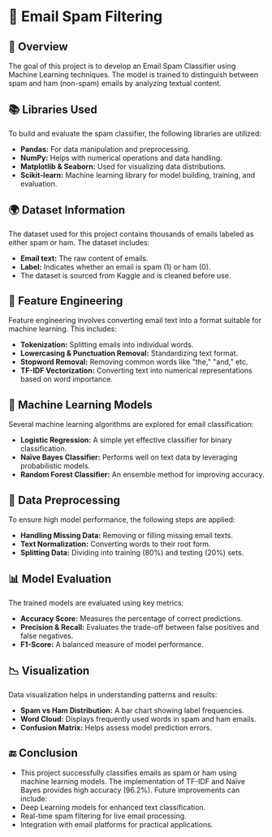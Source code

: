 # 📧 **Email Spam Filtering**
## 📝 **Overview**
The goal of this project is to develop an Email Spam Classifier using Machine Learning techniques. The model is trained to distinguish between spam and ham (non-spam) emails by analyzing textual content.

## 📚 **Libraries Used**
To build and evaluate the spam classifier, the following libraries are utilized:

- **Pandas:** For data manipulation and preprocessing.
- **NumPy:** Helps with numerical operations and data handling.
- **Matplotlib & Seaborn:** Used for visualizing data distributions.
- **Scikit-learn:** Machine learning library for model building, training, and evaluation.

## 🌍 **Dataset Information**
The dataset used for this project contains thousands of emails labeled as either spam or ham. The dataset includes:

- **Email text:** The raw content of emails.
- **Label:** Indicates whether an email is spam (1) or ham (0).
- The dataset is sourced from Kaggle and is cleaned before use.

## 🔧 **Feature Engineering**
Feature engineering involves converting email text into a format suitable for machine learning. This includes:

- **Tokenization:** Splitting emails into individual words.
- **Lowercasing & Punctuation Removal:** Standardizing text format.
- **Stopword Removal:** Removing common words like "the," "and," etc.
- **TF-IDF Vectorization:** Converting text into numerical representations based on word importance.

## 🧠 **Machine Learning Models**
Several machine learning algorithms are explored for email classification:

- **Logistic Regression:** A simple yet effective classifier for binary classification.
- **Naïve Bayes Classifier:** Performs well on text data by leveraging probabilistic models.
- **Random Forest Classifier:** An ensemble method for improving accuracy.

## 🔄 **Data Preprocessing**
To ensure high model performance, the following steps are applied:

- **Handling Missing Data:** Removing or filling missing email texts.
- **Text Normalization:** Converting words to their root form.
- **Splitting Data:** Dividing into training (80%) and testing (20%) sets.

## 📊 **Model Evaluation**
The trained models are evaluated using key metrics:

- **Accuracy Score:** Measures the percentage of correct predictions.
- **Precision & Recall:** Evaluates the trade-off between false positives and false negatives.
- **F1-Score:** A balanced measure of model performance.

## 📉 **Visualization**
Data visualization helps in understanding patterns and results:

- **Spam vs Ham Distribution:** A bar chart showing label frequencies.
- **Word Cloud:** Displays frequently used words in spam and ham emails.
- **Confusion Matrix:** Helps assess model prediction errors.

## 🔚 **Conclusion**
- This project successfully classifies emails as spam or ham using machine learning models. The implementation of TF-IDF and Naïve Bayes provides high accuracy (96.2%). Future improvements can include:
- Deep Learning models for enhanced text classification.
- Real-time spam filtering for live email processing.
- Integration with email platforms for practical applications.
